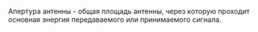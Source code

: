 Апертура антенны - общая площадь антенны, через которую проходит основная энергия передаваемого или принимаемого сигнала.